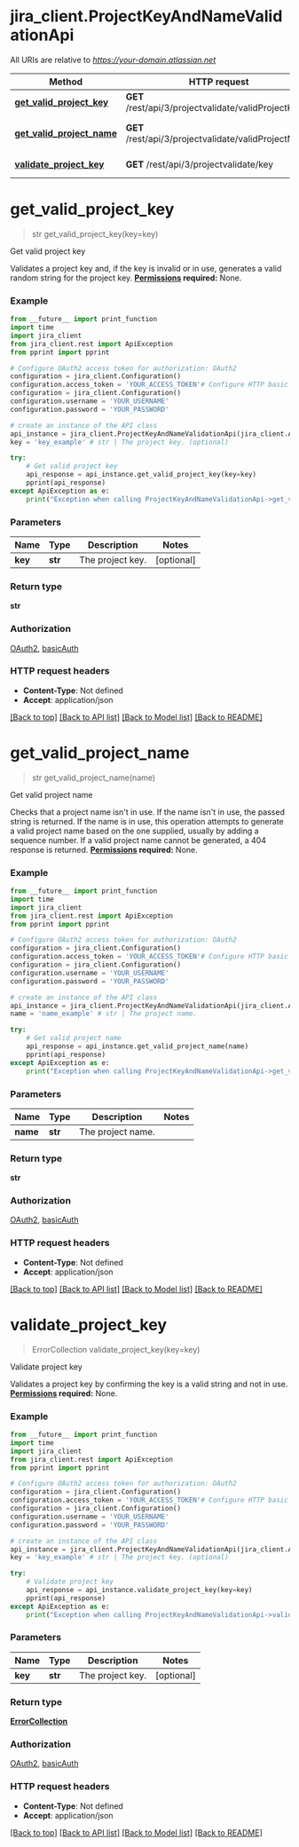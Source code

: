 # jira_client.ProjectKeyAndNameValidationApi

All URIs are relative to *https://your-domain.atlassian.net*

Method | HTTP request | Description
------------- | ------------- | -------------
[**get_valid_project_key**](ProjectKeyAndNameValidationApi.md#get_valid_project_key) | **GET** /rest/api/3/projectvalidate/validProjectKey | Get valid project key
[**get_valid_project_name**](ProjectKeyAndNameValidationApi.md#get_valid_project_name) | **GET** /rest/api/3/projectvalidate/validProjectName | Get valid project name
[**validate_project_key**](ProjectKeyAndNameValidationApi.md#validate_project_key) | **GET** /rest/api/3/projectvalidate/key | Validate project key

# **get_valid_project_key**
> str get_valid_project_key(key=key)

Get valid project key

Validates a project key and, if the key is invalid or in use, generates a valid random string for the project key.  **[Permissions](#permissions) required:** None.

### Example
```python
from __future__ import print_function
import time
import jira_client
from jira_client.rest import ApiException
from pprint import pprint

# Configure OAuth2 access token for authorization: OAuth2
configuration = jira_client.Configuration()
configuration.access_token = 'YOUR_ACCESS_TOKEN'# Configure HTTP basic authorization: basicAuth
configuration = jira_client.Configuration()
configuration.username = 'YOUR_USERNAME'
configuration.password = 'YOUR_PASSWORD'

# create an instance of the API class
api_instance = jira_client.ProjectKeyAndNameValidationApi(jira_client.ApiClient(configuration))
key = 'key_example' # str | The project key. (optional)

try:
    # Get valid project key
    api_response = api_instance.get_valid_project_key(key=key)
    pprint(api_response)
except ApiException as e:
    print("Exception when calling ProjectKeyAndNameValidationApi->get_valid_project_key: %s\n" % e)
```

### Parameters

Name | Type | Description  | Notes
------------- | ------------- | ------------- | -------------
 **key** | **str**| The project key. | [optional] 

### Return type

**str**

### Authorization

[OAuth2](../README.md#OAuth2), [basicAuth](../README.md#basicAuth)

### HTTP request headers

 - **Content-Type**: Not defined
 - **Accept**: application/json

[[Back to top]](#) [[Back to API list]](../README.md#documentation-for-api-endpoints) [[Back to Model list]](../README.md#documentation-for-models) [[Back to README]](../README.md)

# **get_valid_project_name**
> str get_valid_project_name(name)

Get valid project name

Checks that a project name isn't in use. If the name isn't in use, the passed string is returned. If the name is in use, this operation attempts to generate a valid project name based on the one supplied, usually by adding a sequence number. If a valid project name cannot be generated, a 404 response is returned.  **[Permissions](#permissions) required:** None.

### Example
```python
from __future__ import print_function
import time
import jira_client
from jira_client.rest import ApiException
from pprint import pprint

# Configure OAuth2 access token for authorization: OAuth2
configuration = jira_client.Configuration()
configuration.access_token = 'YOUR_ACCESS_TOKEN'# Configure HTTP basic authorization: basicAuth
configuration = jira_client.Configuration()
configuration.username = 'YOUR_USERNAME'
configuration.password = 'YOUR_PASSWORD'

# create an instance of the API class
api_instance = jira_client.ProjectKeyAndNameValidationApi(jira_client.ApiClient(configuration))
name = 'name_example' # str | The project name.

try:
    # Get valid project name
    api_response = api_instance.get_valid_project_name(name)
    pprint(api_response)
except ApiException as e:
    print("Exception when calling ProjectKeyAndNameValidationApi->get_valid_project_name: %s\n" % e)
```

### Parameters

Name | Type | Description  | Notes
------------- | ------------- | ------------- | -------------
 **name** | **str**| The project name. | 

### Return type

**str**

### Authorization

[OAuth2](../README.md#OAuth2), [basicAuth](../README.md#basicAuth)

### HTTP request headers

 - **Content-Type**: Not defined
 - **Accept**: application/json

[[Back to top]](#) [[Back to API list]](../README.md#documentation-for-api-endpoints) [[Back to Model list]](../README.md#documentation-for-models) [[Back to README]](../README.md)

# **validate_project_key**
> ErrorCollection validate_project_key(key=key)

Validate project key

Validates a project key by confirming the key is a valid string and not in use.  **[Permissions](#permissions) required:** None.

### Example
```python
from __future__ import print_function
import time
import jira_client
from jira_client.rest import ApiException
from pprint import pprint

# Configure OAuth2 access token for authorization: OAuth2
configuration = jira_client.Configuration()
configuration.access_token = 'YOUR_ACCESS_TOKEN'# Configure HTTP basic authorization: basicAuth
configuration = jira_client.Configuration()
configuration.username = 'YOUR_USERNAME'
configuration.password = 'YOUR_PASSWORD'

# create an instance of the API class
api_instance = jira_client.ProjectKeyAndNameValidationApi(jira_client.ApiClient(configuration))
key = 'key_example' # str | The project key. (optional)

try:
    # Validate project key
    api_response = api_instance.validate_project_key(key=key)
    pprint(api_response)
except ApiException as e:
    print("Exception when calling ProjectKeyAndNameValidationApi->validate_project_key: %s\n" % e)
```

### Parameters

Name | Type | Description  | Notes
------------- | ------------- | ------------- | -------------
 **key** | **str**| The project key. | [optional] 

### Return type

[**ErrorCollection**](ErrorCollection.md)

### Authorization

[OAuth2](../README.md#OAuth2), [basicAuth](../README.md#basicAuth)

### HTTP request headers

 - **Content-Type**: Not defined
 - **Accept**: application/json

[[Back to top]](#) [[Back to API list]](../README.md#documentation-for-api-endpoints) [[Back to Model list]](../README.md#documentation-for-models) [[Back to README]](../README.md)

